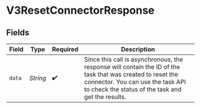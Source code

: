 # V3ResetConnectorResponse


## Fields

| Field                                                                                                                                                                                                 | Type                                                                                                                                                                                                  | Required                                                                                                                                                                                              | Description                                                                                                                                                                                           |
| ----------------------------------------------------------------------------------------------------------------------------------------------------------------------------------------------------- | ----------------------------------------------------------------------------------------------------------------------------------------------------------------------------------------------------- | ----------------------------------------------------------------------------------------------------------------------------------------------------------------------------------------------------- | ----------------------------------------------------------------------------------------------------------------------------------------------------------------------------------------------------- |
| `data`                                                                                                                                                                                                | *String*                                                                                                                                                                                              | :heavy_check_mark:                                                                                                                                                                                    | Since this call is asynchronous, the response will contain the ID of the task that was created to reset the connector. You can use the task API to check the status of the task and get the results.<br/> |